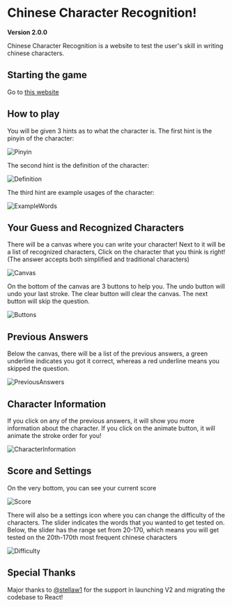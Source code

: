# Chinese Character Recognition!
**Version 2.0.0**

Chinese Character Recognition is a website to test the user's skill in writing chinese characters.

## Starting the game
Go to [this website](https://resocram.github.io/ChineseCharacterRecognition/)

## How to play
You will be given 3 hints as to what the character is. The first hint is the pinyin of the character:

![Pinyin](https://i.imgur.com/VsGbN6C.png)

The second hint is the definition of the character:

![Definition](https://i.imgur.com/kZ8KzO6.png)

The third hint are example usages of the character:

![ExampleWords](https://i.imgur.com/FvQtVRq.png)


## Your Guess and Recognized Characters
There will be a canvas where you can write your character! Next to it will be a list of recognized characters, Click on the character that you think is right! (The answer accepts both simplified and traditional characters)

![Canvas](https://i.imgur.com/f3hiFQl.png)

On the bottom of the canvas are 3 buttons to help you. The undo button will undo your last stroke. The clear button will clear the canvas. The next button will skip the question.

![Buttons](https://i.imgur.com/fCzXOSF.png)

## Previous Answers
Below the canvas, there will be a list of the previous answers, a green underline indicates you got it correct, whereas a red underline means you skipped the question.

![PreviousAnswers](https://i.imgur.com/EqpF5F5.png)

## Character Information
If you click on any of the previous answers, it will show you more information about the character. If you click on the animate button, it will animate the stroke order for you!

![CharacterInformation](https://i.imgur.com/mkH07lt.png)


## Score and Settings
On the very bottom, you can see your current score 

![Score](https://i.imgur.com/vIVNQ9K.png)

There will also be a settings icon where you can change the difficulty of the characters. The slider indicates the words that you wanted to get tested on. Below, the slider has the range set from 20-170, which means you will get tested on the 20th-170th most frequent chinese characters

![Difficulty](https://i.imgur.com/6PZAveC.png)

## Special Thanks
Major thanks to [@stellaw1](https://github.com/stellaw1) for the support in launching V2 and migrating the codebase to React!



